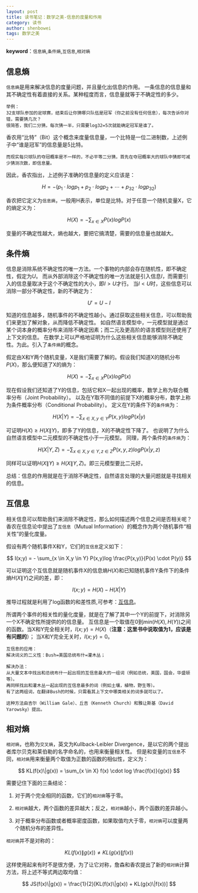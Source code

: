 ```yaml
---
layout: post
title: 读书笔记：数学之美-信息的度量和作用
category: 读书
author: shenbowei
tags: 数学之美
---
```


**keyword**：`信息熵`,`条件熵`,`互信息`,`相对熵`

## 信息熵

`信息熵`是用来解决信息的度量问题，并且量化出信息的作用。
一条信息的信息量和其不确定性有着直接的关系。某种程度而言，信息量就等于不确定性的多少。

```
举例：
32支球队参加的足球赛，结束后让你猜哪只队伍是冠军（你之前没有任何信息），每次告诉你对错，需要猜几次？
很简答，我们二分猜，每次猜一半，只需要log32=5次就能确定冠军是谁了。
```

香农用“比特”（Bit）这个概念来度量信息量，一个比特是一位二进制数，上述例子中“谁是冠军”的信息量是5比特。

```
而现实每只球队的夺冠概率是不一样的，不必平等二分猜，首先在夺冠概率大的球队中猜即可减少猜测次数，即信息量。
```

因此，香农指出，上述例子准确的信息量的定义应该是：

$$
H = -(p_1 \cdot logp_1 + p_2 \cdot logp_2 + \cdots + p_{32} \cdot logp_{32})
$$

香农把它定义为`信息熵`，一般用H表示，单位是比特。对于任意一个随机变量X，它的熵定义为：

$$
H(X) = - \sum_{x \in X} P(x)logP(x)
$$

变量的不确定性越大，熵也越大，要把它搞清楚，需要的信息量也就越大。

## 条件熵

信息是消除系统不确定性的唯一方法。一个事物的内部会存在随机性，即不确定性，假定为$U$。
而从外部消除这个不确定性的唯一方法就是引入信息$I$，而需要引入的信息量取决于这个不确定性的大小，即$I>U$才行。
当$I<U$时，这些信息可以消除一部分不确定性，新的不确定为：

$$
U' = U-I
$$

知道的信息越多，随机事件的不确定性越小。通过获取这些相关信息，可以帮助我们来更加了解对象，从而降低不确定性。
如自然语言模型中，一元模型就是通过某个词本身的概率分布来消除不确定因素；而二元及更高阶的语言模型则还使用了上下文的信息。
在数学上可以严格地证明为什么这些相关信息能够消除不确定性。为此。引入了`条件熵`的概念。

假定由X和Y两个随机变量，X是我们需要了解的。假设我们知道X的随机分布$P(X)$，那么便知道了X的熵为：

$$
H(X) = - \sum_{x \in X} P(x)logP(x)
$$

现在假设我们还知道了Y的信息，包括它和X一起出现的概率，数学上称为联合概率分布（Joint Probability）。
以及在Y取不同值的前提下X的概率分布，数学上称为条件概率分布（Conditional Probability）。
定义在Y的条件下的`条件熵`为：

$$
H(X|Y) = - \sum_{x \in X,y \in Y} P(x,y)logP(x|y)
$$

可证明$H(X) \ge H(X\|Y)$，即多了Y的信息，X的不确定性下降了。
也说明了为什么自然语言模型中二元模型的不确定性小于一元模型。
同理，两个条件的`条件熵`为：

$$
H(X|Y,Z) = - \sum_{x \in X,y \in Y, z \in Z} P(x,y,z)logP(x|y,z)
$$

同样可以证明$H(X\|Y) \ge H(X\|Y,Z)$。即三元模型要比二元好。

总结：信息的作用就是在于消除不确定性，自然语言处理的大量问题就是寻找相关的信息。

## 互信息

相关信息可以帮助我们来消除不确定性，那么如何描述两个信息之间是否相关呢？
香农在信息论中提出了`互信息`（Mutual Information）的概念作为两个随机事件“相关性”的量化度量。

假设有两个随机事件X和Y，它们的`互信息`定义如下：

$$
I(x;y) = - \sum_{x \in X,y \in Y} P(x,y)log \frac{P(x,y)}{P(x) \cdot P(y)}
$$

可以证明这个互信息就是随机事件X的信息熵$H(X)$和已知随机事件Y条件下的条件熵$H(X\|Y)$之间的差，即：

$$
I(x;y) = H(X) - H(X|Y)
$$

推导过程就是利用了log函数的和差性质,可参考：[互信息](http://baike.baidu.com/item/互信息 "跳转")。

所谓两个事件的相关性的量化度量，就是在了解了其中一个Y的前提下，对消除另一个X不确定性所提供的的信息量。
互信息是一个取值在0到$min(H(X),H(Y))$之间的函数。当X和Y完全相关时，$I(x;y) = H(X)$（**注意：这里书中说取值为1，应该是有问题的**）；
当X和Y完全无关时，$I(x;y) = 0$。

```
互信息的应用：
解决词义的二义性：Bush=美国总统布什=灌木丛；

解决办法：
从大量文本中找出和总统布什一起出现的互信息最大的一组词（例如总统，美国，国会，华盛顿等）。
再同样找出和灌木丛一起出现的互信息最多的词（例如土壤，植物，野生等）。
有了这两组词，在翻译Bush的时候，只需看其上下文中哪类相关的词多就可以了。

这种方法由吉尔（William Gale）、丘吉（Kenneth Church）和雅让斯基（David Yarowsky）提出。
```

## 相对熵

`相对熵`，也称为`交叉熵`，英文为Kullback-Leibler Divergence，是以它的两个提出者库尔贝克和莱伯勒的名字命名的，也用来衡量相关性。
但是和变量的`互信息`不同，`相对熵`用来衡量两个取值为正数的函数的相似性，定义为：

$$
KL(f(x)\|g(x)) = \sum_{x \in X} f(x) \cdot log \frac{f(x)}{g(x)}
$$

需要记住下面的三条结论：

1. 对于两个完全相同的函数，它们的`相对熵`等于零。

2. `相对熵`越大，两个函数的差异越大；反之，`相对熵`越小，两个函数的差异越小。

3. 对于概率分布函数或者概率密度函数，如果取值均大于零，`相对熵`可以度量两个随机分布的差异性。

`相对熵`并不是对称的：

$$
KL(f(x)\|g(x)) \ne KL(g(x)\|f(x))
$$

这样使用起来有时不是很方便，为了让它对称，詹森和香农提出了新的`相对熵`计算方法，将上述不等式两边取均值：

$$
JS(f(x)\|g(x)) = \frac{1}{2}[KL(f(x)\|g(x)) + KL(g(x)\|f(x))]
$$
